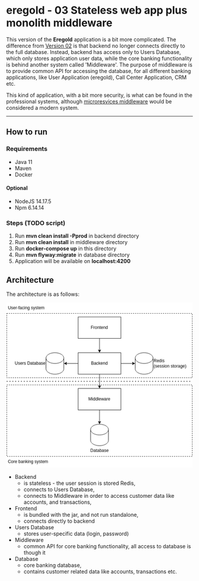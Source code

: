# eregold - 03 Stateless web app plus monolith middleware

This version of the **Eregold** application is a bit more complicated. The difference from 
[Version 02](https://github.com/DigitalCrafting/eregold/tree/master/02-stateless-web-app) is that backend no longer 
connects directly to the full database. Instead, backend has access only to Users Database, which only stores application user data,
while the core banking functionality is behind another system called 'Middleware'. The purpose of middleware
is to provide common API for accessing the database, for all different banking applications, like User Application (eregold), Call Center Application, CRM etc.  

This kind of application, with a bit more security, is what can be found in the professional systems, although [microresvices middleware](https://github.com/DigitalCrafting/eregold/tree/master/04-web-app-plus-microservice-middleware) would be considered a modern system.

---
## How to run
### Requirements
- Java 11
- Maven
- Docker
#### Optional

- NodeJS 14.17.5
- Npm 6.14.14

### Steps (TODO script)
1. Run **mvn clean install -Pprod** in backend directory
1. Run **mvn clean install** in middleware directory
2. Run **docker-compose up** in this directory
3. Run **mvn flyway:migrate** in database directory
4. Application will be available on **localhost:4200**

## Architecture

The architecture is as follows:

![Diagram](./assets/diagram.png)

- Backend 
  - is stateless - the user session is stored Redis,
  - connects to Users Database,
  - connects to Middleware in order to access customer data like accounts, and transactions,
- Frontend
  - is bundled with the jar, and not run standalone,
  - connects directly to backend
- Users Database
  - stores user-specific data (login, password)
- Middleware
  - common API for core banking functionality, all access to database is though it
- Database
  - core banking database, 
  - contains customer related data like accounts, transactions etc.